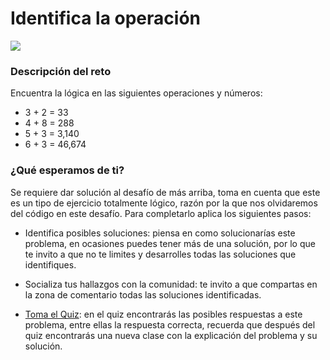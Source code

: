 # Identifica la operación

![](https://static.platzi.com/media/user_upload/identificaop-508dd0b6-6938-4875-b2ae-1eb20d5bf9b9.jpg)

### Descripción del reto
Encuentra la lógica en las siguientes operaciones y números:

- 3 + 2 = 33
- 4 + 8 = 288
- 5 + 3 = 3,140
- 6 + 3 = 46,674

### ¿Qué esperamos de ti?
Se requiere dar solución al desafío de más arriba, toma en cuenta que este es un tipo de ejercicio totalmente lógico, razón por la que nos olvidaremos del código en este desafío.
Para completarlo aplica los siguientes pasos:

- Identifica posibles soluciones: piensa en como solucionarías este problema, en ocasiones puedes tener más de una solución, por lo que te invito a que no te limites y desarrolles todas las soluciones que identifiques.

- Socializa tus hallazgos con la comunidad: te invito a que compartas en la zona de comentario todas las soluciones identificadas.

- [Toma el Quiz](https://platzi.com/clases/quiz/13433/): en el quiz encontrarás las posibles respuestas a este problema, entre ellas la respuesta correcta, recuerda que después del quiz encontrarás una nueva clase con la explicación del problema y su solución.